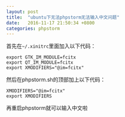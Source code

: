 ```yaml
---
layout: post
title:  "ubuntu下无法phpstorm无法输入中文问题"
date:   2016-11-17 21:50:34 +0800
categories: phpstorm
---
```


首先在`~/.xinitrc`里面加入以下代码：

    export GTK_IM_MODULE=fcitx
    export QT_IM_MODULE=fcitx
    export XMODIFIERS="@im=fcitx"

然后在phpstorm.sh的顶部加上以下代码：

    XMODIFIERS="@im=fcitx"
    export XMODIFIERS

再重启phpstorm就可以输入中文啦